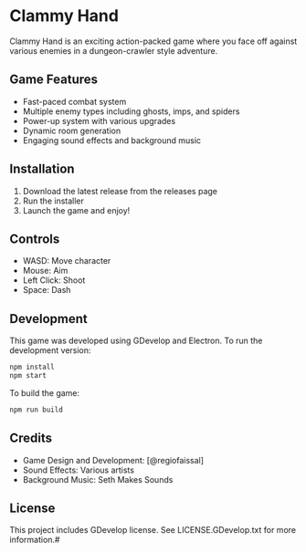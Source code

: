 # Clammy Hand

Clammy Hand is an exciting action-packed game where you face off against various enemies in a dungeon-crawler style adventure.

## Game Features

- Fast-paced combat system
- Multiple enemy types including ghosts, imps, and spiders
- Power-up system with various upgrades
- Dynamic room generation
- Engaging sound effects and background music

## Installation

1. Download the latest release from the releases page
2. Run the installer
3. Launch the game and enjoy!

## Controls

- WASD: Move character
- Mouse: Aim
- Left Click: Shoot
- Space: Dash

## Development

This game was developed using GDevelop and Electron. To run the development version:

```bash
npm install
npm start
```

To build the game:

```bash
npm run build
```

## Credits

- Game Design and Development: [@regiofaissal]
- Sound Effects: Various artists
- Background Music: Seth Makes Sounds

## License

This project includes GDevelop license. See LICENSE.GDevelop.txt for more information.#
